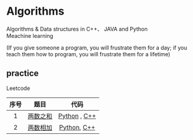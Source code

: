 # Algorithms
Algorithms & Data structures in C++、 JAVA and Python  
Meachine learning  

(If you give someone a program, you will frustrate them for a day; if you teach them how to program, you will frustrate them for a lifetime)

## practice

Leetcode

| 序号 |                             题目                             |                             代码                             |
| :--: | :----------------------------------------------------------: | :----------------------------------------------------------: |
|  1   |   [两数之和](<https://leetcode-cn.com/problems/two-sum/>)    | [Python](practice\Leetcode\1.两数之和\code.py) , [C++](practice\Leetcode\1.两数之和\code.cpp) |
|  2   | [两数相加](<https://leetcode-cn.com/problems/add-two-numbers/>) | [Python](practice\Leetcode\2.两数相加\code.py), [C++](practice\Leetcode\2.两数相加\code.cpp) |

